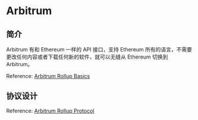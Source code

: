 # Arbitrum

## 简介

Arbitrum 有和 Ethereum 一样的 API 接口，支持 Ethereum 所有的语言，不需要更改任何内容或者下载任何新的软件，就可以无缝从 Ethereum 切换到 Arbitrum。

Reference: [Arbitrum Rollup Basics](https://developer.offchainlabs.com/docs/rollup_basics)

## 协议设计

Reference: [Arbitrum Rollup Protocol](https://developer.offchainlabs.com/docs/rollup_protocol)

